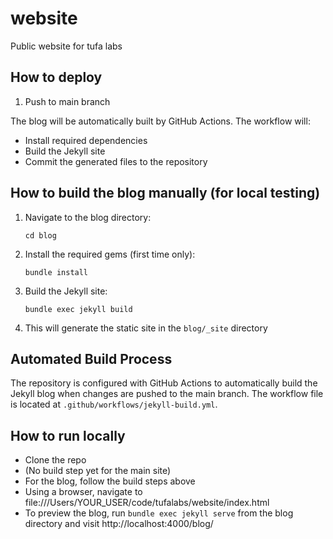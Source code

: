 # website
Public website for tufa labs

## How to deploy
1. Push to main branch

The blog will be automatically built by GitHub Actions. The workflow will:
- Install required dependencies
- Build the Jekyll site
- Commit the generated files to the repository

## How to build the blog manually (for local testing)
1. Navigate to the blog directory:
   ```
   cd blog
   ```
2. Install the required gems (first time only):
   ```
   bundle install
   ```
3. Build the Jekyll site:
   ```
   bundle exec jekyll build
   ```
4. This will generate the static site in the `blog/_site` directory

## Automated Build Process
The repository is configured with GitHub Actions to automatically build the Jekyll blog when changes are pushed to the main branch. The workflow file is located at `.github/workflows/jekyll-build.yml`.

## How to run locally
 - Clone the repo
 - (No build step yet for the main site)
 - For the blog, follow the build steps above
 - Using a browser, navigate to file:///Users/YOUR_USER/code/tufalabs/website/index.html
 - To preview the blog, run `bundle exec jekyll serve` from the blog directory and visit http://localhost:4000/blog/